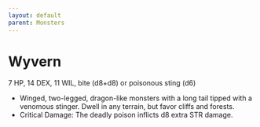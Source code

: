 ```yaml
---
layout: default
parent: Monsters
---
```

# Wyvern
7 HP, 14 DEX, 11 WIL, bite (d8+d8) or poisonous sting (d6)
- Winged, two-legged, dragon-like monsters with a long tail tipped
    with a venomous stinger. Dwell in any terrain, but favor cliffs and
    forests.
-   Critical Damage: The deadly poison inflicts d8 extra STR damage.
